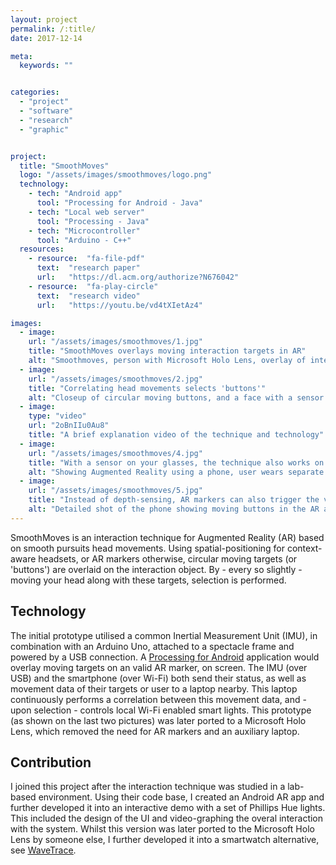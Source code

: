 ```yaml
---
layout: project
permalink: /:title/
date: 2017-12-14

meta:
  keywords: ""


categories:
  - "project"
  - "software"
  - "research"
  - "graphic"


project:
  title: "SmoothMoves"
  logo: "/assets/images/smoothmoves/logo.png"
  technology:
    - tech: "Android app"
      tool: "Processing for Android - Java"
    - tech: "Local web server"
      tool: "Processing - Java"
    - tech: "Microcontroller"
      tool: "Arduino - C++"
  resources:
    - resource:  "fa-file-pdf"
      text:  "research paper"
      url:   "https://dl.acm.org/authorize?N676042"
    - resource:  "fa-play-circle"
      text:  "research video"
      url:   "https://youtu.be/vd4tXIetAz4"

images:
  - image:
    url: "/assets/images/smoothmoves/1.jpg"
    title: "SmoothMoves overlays moving interaction targets in AR"
    alt: "Smoothmoves, person with Microsoft Holo Lens, overlay of interface showing multiple moving buttons"
  - image:
    url: "/assets/images/smoothmoves/2.jpg"
    title: "Correlating head movements selects 'buttons'"
    alt: "Closeup of circular moving buttons, and a face with a sensor tracking head motion"
  - image:
    type: "video"
    url: "2oBnIIu0Au8"
    title: "A brief explanation video of the technique and technology"
  - image:
    url: "/assets/images/smoothmoves/4.jpg"
    title: "With a sensor on your glasses, the technique also works on a phone"
    alt: "Showing Augmented Reality using a phone, user wears separate sensor-equipped glasses"
  - image:
    url: "/assets/images/smoothmoves/5.jpg"
    title: "Instead of depth-sensing, AR markers can also trigger the visuals"
    alt: "Detailed shot of the phone showing moving buttons in the AR app, an AR marker triggers the visualisation."
---
```

<p>SmoothMoves is an interaction technique for Augmented Reality (AR) based on smooth pursuits head movements. Using spatial-positioning for context-aware headsets, or AR markers otherwise, circular moving targets (or 'buttons') are overlaid on the interaction object. By - every so slightly - moving your head along with these targets, selection is performed.
</p>
<h2 class="h2">Technology</h2>
<p>
The initial prototype utilised a common Inertial Measurement Unit (IMU), in combination with an Arduino Uno, attached to a spectacle frame and powered by a USB connection. A <u><a href="https://android.processing.org/" taget="_blank">Processing for Android</a></u> application would overlay moving targets on an valid AR marker, on screen. The IMU (over USB) and the smartphone (over Wi-Fi) both send their status, as well as movement data of their targets or user to a laptop nearby. This laptop continuously performs a correlation between this movement data, and - upon selection - controls local Wi-Fi enabled smart lights. This prototype (as shown on the last two pictures) was later ported to a Microsoft Holo Lens, which removed the need for AR markers and an auxiliary laptop.
</p>
<h2 class="h2">Contribution</h2>
<p>
I joined this project after the interaction technique was studied in a lab-based environment. Using their code base, I created an Android AR app and further developed it into an interactive demo with a set of Phillips Hue lights. This included the design of the UI and video-graphing the overal interaction with the system. Whilst this version was later ported to the Microsoft Holo Lens by someone else, I further developed it into a smartwatch alternative, see <u><a href="../wavetrace">WaveTrace</a></u>.
</p>
